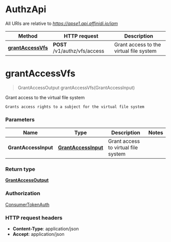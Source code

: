 # AuthzApi

All URIs are relative to *https://apse1.api.affinidi.io/iam*

| Method                                           | HTTP request                  | Description                             |
| ------------------------------------------------ | ----------------------------- | --------------------------------------- |
| [**grantAccessVfs**](AuthzApi.md#grantAccessVfs) | **POST** /v1/authz/vfs/access | Grant access to the virtual file system |

<a name="grantAccessVfs"></a>

# **grantAccessVfs**

> GrantAccessOutput grantAccessVfs(GrantAccessInput)

Grant access to the virtual file system

    Grants access rights to a subject for the virtual file system

### Parameters

| Name                 | Type                                                  | Description                         | Notes |
| -------------------- | ----------------------------------------------------- | ----------------------------------- | ----- |
| **GrantAccessInput** | [**GrantAccessInput**](../Models/GrantAccessInput.md) | Grant access to virtual file system |       |

### Return type

[**GrantAccessOutput**](../Models/GrantAccessOutput.md)

### Authorization

[ConsumerTokenAuth](../README.md#ConsumerTokenAuth)

### HTTP request headers

- **Content-Type**: application/json
- **Accept**: application/json
